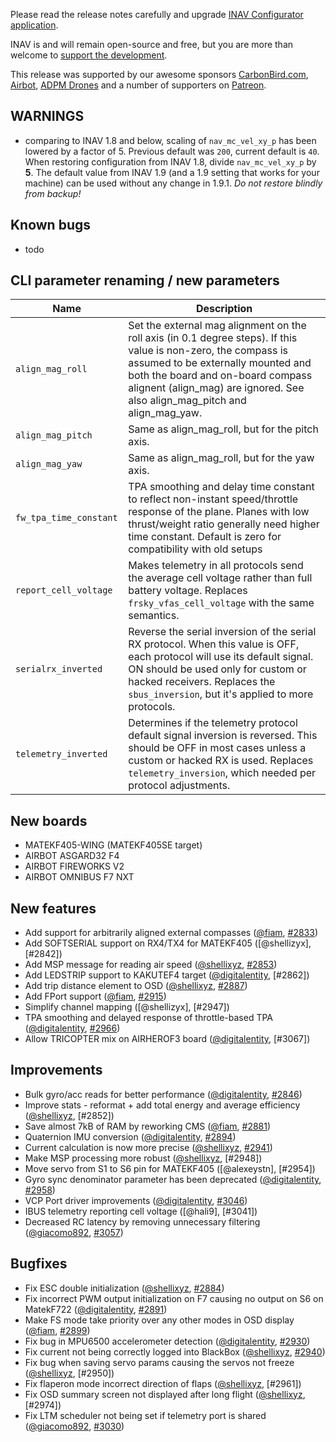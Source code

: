 Please read the release notes carefully and upgrade [INAV Configurator application](https://github.com/iNavFlight/inav-configurator/releases/tag/1.9.3).

INAV is and will remain open-source and free, but you are more than welcome to [support the development](https://inavflight.github.io/supporting-inav/). 

This release was supported by our awesome sponsors [CarbonBird.com](http://www.CarbonBird.com), [Airbot](http://shop.myairbot.com/), [ADPM Drones](http://www.adpm.pro/) and a number of supporters on [Patreon](https://www.patreon.com/inavflight).

## WARNINGS

* comparing to INAV 1.8 and below, scaling of `nav_mc_vel_xy_p` has been lowered by a factor of 5. Previous default was `200`, current default is `40`. When restoring configuration from INAV 1.8, divide `nav_mc_vel_xy_p` by **5**. The default value from INAV 1.9 (and a 1.9 setting that works for your machine) can be used without any change in 1.9.1. _Do not restore blindly from backup!_

## Known bugs
* todo

## CLI parameter renaming / new parameters

| Name               | Description                                                    |
|------------------------|----------------------------------------------------------------|
| `align_mag_roll` |  Set the external mag alignment on the roll axis (in 0.1 degree steps). If this value is non-zero, the compass is assumed to be externally mounted and both the board and on-board compass alignent (align_mag) are ignored. See also align_mag_pitch and align_mag_yaw. |
| `align_mag_pitch` | Same as align_mag_roll, but for the pitch axis. |
| `align_mag_yaw` | Same as align_mag_roll, but for the yaw axis. |
| `fw_tpa_time_constant ` | TPA smoothing and delay time constant to reflect non-instant speed/throttle response of the plane. Planes with low thrust/weight ratio generally need higher time constant. Default is zero for compatibility with old setups |
| `report_cell_voltage`  | Makes telemetry in all protocols send the average cell voltage rather than full battery voltage. Replaces `frsky_vfas_cell_voltage` with the same semantics. |
| `serialrx_inverted`  | Reverse the serial inversion of the serial RX protocol. When this value is OFF, each protocol will use its default signal. ON should be used only for custom or hacked receivers. Replaces the `sbus_inversion`, but it's applied to more protocols.  |
| `telemetry_inverted` |  Determines if the telemetry protocol default signal inversion is reversed. This should be OFF in most cases unless a custom or hacked RX is used. Replaces `telemetry_inversion`, which needed per protocol adjustments.

## New boards

* MATEKF405-WING (MATEKF405SE target)
* AIRBOT ASGARD32 F4
* AIRBOT FIREWORKS V2
* AIRBOT OMNIBUS F7 NXT

## New features

* Add support for arbitrarily aligned external compasses ([@fiam], [#2833])
* Add SOFTSERIAL support on RX4/TX4 for MATEKF405 ([@shellizyx], [#2842])
* Add MSP message for reading air speed ([@shellixyz], [#2853])
* Add LEDSTRIP support to KAKUTEF4 target ([@digitalentity], [#2862])
* Add trip distance element to OSD ([@shellixyz], [#2887])
* Add FPort support ([@fiam], [#2915])
* Simplify channel mapping ([@shellizyx], [#2947])
* TPA smoothing and delayed response of throttle-based TPA ([@digitalentity], [#2966])
* Allow TRICOPTER mix on AIRHEROF3 board ([@digitalentity], [#3067])

## Improvements

* Bulk gyro/acc reads for better performance ([@digitalentity], [#2846])
* Improve stats - reformat + add total energy and average efficiency ([@shellixyz], [#2852])
* Save almost 7kB of RAM by reworking CMS  ([@fiam], [#2881])
* Quaternion IMU conversion ([@digitalentity], [#2894])
* Current calculation is now more precise ([@shellixyz], [#2941])
* Make MSP processing more robust ([@shellixyz], [#2948])
* Move servo from S1 to S6 pin for MATEKF405 ([@alexeystn], [#2954])
* Gyro sync denominator parameter has been deprecated ([@digitalentity], [#2958])
* VCP Port driver improvements ([@digitalentity], [#3046])
* IBUS telemetry reporting cell voltage ([@hali9], [#3041])
* Decreased RC latency by removing unnecessary filtering ([@giacomo892], [#3057])

## Bugfixes

* Fix ESC double initialization ([@shellixyz], [#2884])
* Fix incorrect PWM output initialization on F7 causing no output on S6 on MatekF722 ([@digitalentity], [#2891])
* Make FS mode take priority over any other modes in OSD display ([@fiam], [#2899])
* Fix bug in MPU6500 accelerometer detection ([@digitalentity], [#2930])
* Fix current not being correctly logged into BlackBox ([@shellixyz], [#2940])
* Fix bug when saving servo params causing the servos not freeze ([@shellixyz], [#2950])
* Fix flaperon mode incorrect direction of flaps ([@shellixyz], [#2961])
* Fix OSD summary screen not displayed after long flight ([@shellixyz], [#2974])
* Fix LTM scheduler not being set if telemetry port is shared ([@giacomo892], [#3030])

[@digitalentity]: https://github.com/digitalentity
[@DzikuVx]: https://github.com/DzikuVx 
[@fiam]: https://github.com/fiam
[@giacomo892]: https://github.com/giacomo892
[@shellixyz]: https://github.com/shellixyz
[@stronnag]: https://github.com/stronnag


[#2833]: https://github.com/iNavFlight/inav/pull/2833
[#2846]: https://github.com/iNavFlight/inav/pull/2846
[#2853]: https://github.com/iNavFlight/inav/pull/2853
[#2884]: https://github.com/iNavFlight/inav/pull/2884
[#2887]: https://github.com/iNavFlight/inav/pull/2887
[#2881]: https://github.com/iNavFlight/inav/pull/2881
[#2891]: https://github.com/iNavFlight/inav/pull/2891
[#2894]: https://github.com/iNavFlight/inav/pull/2894
[#2899]: https://github.com/iNavFlight/inav/pull/2899
[#2915]: https://github.com/iNavFlight/inav/pull/2915
[#2930]: https://github.com/iNavFlight/inav/pull/2930
[#2940]: https://github.com/iNavFlight/inav/pull/2940
[#2941]: https://github.com/iNavFlight/inav/pull/2941
[#2958]: https://github.com/iNavFlight/inav/pull/2958
[#2966]: https://github.com/iNavFlight/inav/pull/2966
[#3057]: https://github.com/iNavFlight/inav/pull/3057
[#3030]: https://github.com/iNavFlight/inav/pull/3030
[#3046]: https://github.com/iNavFlight/inav/pull/3046